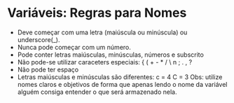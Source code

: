 # **Variáveis: Regras para Nomes**

* Deve começar com uma letra (maiúscula ou minúscula) ou underscore(_).
* Nunca pode começar com um número.
* Pode conter letras maiúsculas, minúsculas, números e subscrito
* Não pode-se utilizar caraceters especiais:  { ( + -  * / \ n ; . , ?
* Não pode ter espaço
* Letras maiúsculas e minúsculas são diferentes: c = 4 C = 3
Obs: utilize nomes claros e objetivos de forma que apenas lendo o nome da variável alguém consiga entender o que será armazenado nela.

